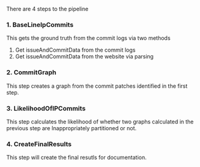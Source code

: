 There are 4 steps to the pipeline

### 1. BaseLineIpCommits

This gets the ground truth from the commit logs via two methods

1. Get issueAndCommitData from the commit logs
2. Get issueAndCommitData from the website via parsing 


### 2. CommitGraph

This step creates a graph from the commit patches identified in the first step.

### 3. LikelihoodOfIPCommits

This step calculates the likelihood of whether two graphs calculated in the previous step are Inappropriately partitioned or not. 

### 4. CreateFinalResults

This step will create the final resutls for documentation. 
